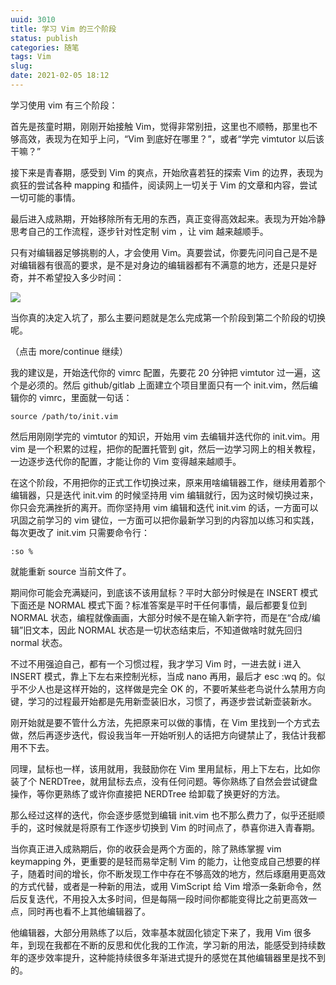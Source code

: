 ```yaml
---
uuid: 3010
title: 学习 Vim 的三个阶段
status: publish
categories: 随笔
tags: Vim
slug: 
date: 2021-02-05 18:12
---
```

学习使用 vim 有三个阶段：

首先是孩童时期，刚刚开始接触 Vim，觉得非常别扭，这里也不顺畅，那里也不够高效，表现为在知乎上问，“Vim 到底好在哪里？”，或者“学完 vimtutor 以后该干嘛？”

接下来是青春期，感受到 Vim 的爽点，开始欣喜若狂的探索 Vim 的边界，表现为疯狂的尝试各种 mapping 和插件，阅读网上一切关于 Vim 的文章和内容，尝试一切可能的事情。

最后进入成熟期，开始移除所有无用的东西，真正变得高效起来。表现为开始冷静思考自己的工作流程，逐步针对性定制 vim ，让 vim 越来越顺手。

只有对编辑器足够挑剔的人，才会使用 Vim。真要尝试，你要先问问自己是不是对编辑器有很高的要求，是不是对身边的编辑器都有不满意的地方，还是只是好奇，并不希望投入多少时间：

![](https://skywind3000.github.io/images/blog/2021/vim_stages.jpg)

当你真的决定入坑了，那么主要问题就是怎么完成第一个阶段到第二个阶段的切换呢。

（点击 more/continue 继续）

<!--more-->

我的建议是，开始迭代你的 vimrc 配置，先要花 20 分钟把 vimtutor 过一遍，这个是必须的。然后 github/gitlab 上面建立个项目里面只有一个 init.vim，然后编辑你的 vimrc，里面就一句话：

```vim
source /path/to/init.vim
```

然后用刚刚学完的 vimtutor 的知识，开始用 vim 去编辑并迭代你的 init.vim。用 vim 是一个积累的过程，把你的配置托管到 git，然后一边学习网上的相关教程，一边逐步迭代你的配置，才能让你的 Vim 变得越来越顺手。

在这个阶段，不用把你的正式工作切换过来，原来用啥编辑器工作，继续用着那个编辑器，只是迭代 init.vim 的时候坚持用 vim 编辑就行，因为这时候切换过来，你只会充满挫折的离开。而你坚持用 vim 编辑和迭代 init.vim 的话，一方面可以巩固之前学习的 vim 键位，一方面可以把你最新学习到的内容加以练习和实践，每次更改了 init.vim 只需要命令行：

```vim
:so %
```

就能重新 source 当前文件了。

期间你可能会充满疑问，到底该不该用鼠标？平时大部分时候是在 INSERT 模式下面还是 NORMAL 模式下面？标准答案是平时干任何事情，最后都要复位到 NORMAL 状态，编程就像画画，大部分时候不是在输入新字符，而是在“合成/编辑”旧文本，因此 NORMAL 状态是一切状态结束后，不知道做啥时就先回归 normal 状态。

不过不用强迫自己，都有一个习惯过程，我才学习 Vim 时，一进去就 i 进入 INSERT 模式，靠上下左右来控制光标，当成 nano 再用，最后才 esc :wq 的。似乎不少人也是这样开始的，这样做是完全 OK 的，不要听某些老鸟说什么禁用方向键，学习的过程最开始都是先用新壶装旧水，习惯了，再逐步尝试新壶装新水。

刚开始就是要不管什么方法，先把原来可以做的事情，在 Vim 里找到一个方式去做，然后再逐步迭代，假设我当年一开始听别人的话把方向键禁止了，我估计我都用不下去。

同理，鼠标也一样，该用就用，我鼓励你在 Vim 里用鼠标，用上下左右，比如你装了个 NERDTree，就用鼠标去点，没有任何问题。等你熟练了自然会尝试键盘操作，等你更熟练了或许你直接把 NERDTree 给卸载了换更好的方法。

那么经过这样的迭代，你会逐步感觉到编辑 init.vim 也不那么费力了，似乎还挺顺手的，这时候就是将原有工作逐步切换到 Vim 的时间点了，恭喜你进入青春期。

当你真正进入成熟期后，你的收获会是两个方面的，除了熟练掌握 vim keymapping 外，更重要的是轻而易举定制 Vim 的能力，让他变成自己想要的样子，随着时间的增长，你不断发现工作中存在不够高效的地方，然后琢磨用更高效的方式代替，或者是一种新的用法，或用 VimScript 给 Vim 增添一条新命令，然后反复迭代，不用投入太多时间，但是每隔一段时间你都能变得比之前更高效一点，同时再也看不上其他编辑器了。

他编辑器，大部分用熟练了以后，效率基本就固化锁定下来了，我用 Vim 很多年，到现在我都在不断的反思和优化我的工作流，学习新的用法，能感受到持续数年的逐步效率提升，这种能持续很多年渐进式提升的感觉在其他编辑器里是找不到的。

